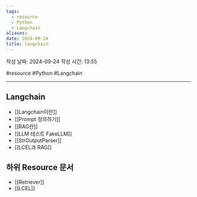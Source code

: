 ```yaml
---
tags:
  - resource
  - Python
  - Langchain
aliases: 
date: 2024-09-24
title: langchain
---
```

	
작성 날짜: 2024-09-24
작성 시간: 13:55

#resource #Python #Langchain 

---

## Langchain

- [[Langchain이란]]
- [[Prompt 정의하기]]
- [[RAG란]]
- [[LLM 테스트 FakeLLM]]
- [[StrOutputParser]]
- [[LCEL과 RAG]]


## 하위 Resource 문서

- [[Retriever]]
- [[LCEL]]